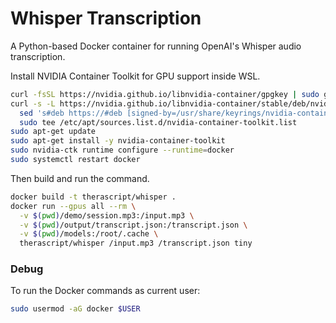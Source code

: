 # Whisper Transcription

A Python-based Docker container for running OpenAI's Whisper audio transcription.

Install NVIDIA Container Toolkit for GPU support inside WSL.

```sh
curl -fsSL https://nvidia.github.io/libnvidia-container/gpgkey | sudo gpg --dearmor -o /usr/share/keyrings/nvidia-container-toolkit-keyring.gpg
curl -s -L https://nvidia.github.io/libnvidia-container/stable/deb/nvidia-container-toolkit.list | \
  sed 's#deb https://#deb [signed-by=/usr/share/keyrings/nvidia-container-toolkit-keyring.gpg] https://#g' | \
  sudo tee /etc/apt/sources.list.d/nvidia-container-toolkit.list
sudo apt-get update
sudo apt-get install -y nvidia-container-toolkit
sudo nvidia-ctk runtime configure --runtime=docker
sudo systemctl restart docker
```

Then build and run the command.

```sh
docker build -t therascript/whisper .
docker run --gpus all --rm \
  -v $(pwd)/demo/session.mp3:/input.mp3 \
  -v $(pwd)/output/transcript.json:/transcript.json \
  -v $(pwd)/models:/root/.cache \
  therascript/whisper /input.mp3 /transcript.json tiny
```

### Debug

To run the Docker commands as current user:

```sh
sudo usermod -aG docker $USER
```
